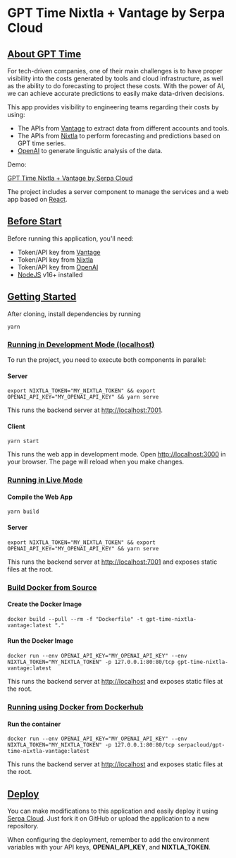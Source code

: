 # GPT Time Nixtla + Vantage by Serpa Cloud

## [About GPT Time](#about)

For tech-driven companies, one of their main challenges is to have proper visibility into the costs generated by tools and cloud infrastructure, as well as the ability to do forecasting to project these costs. With the power of AI, we can achieve accurate predictions to easily make data-driven decisions.

This app provides visibility to engineering teams regarding their costs by using:

- The APIs from [Vantage](https://www.vantage.sh/) to extract data from different accounts and tools.
- The APIs from [Nixtla](https://docs.nixtla.io/) to perform forecasting and predictions based on GPT time series.
- [OpenAI](https://openai.com/) to generate linguistic analysis of the data.

Demo:

[GPT Time Nixtla + Vantage by Serpa Cloud](https://nixtla--nixtla-vantage-webapp--nixtla-web-app.cdn.sierranegra.cloud/)

The project includes a server component to manage the services and a web app based on [React](https://react.dev/).

## [Before Start](#before-start)

Before running this application, you'll need:

- Token/API key from [Vantage](https://www.vantage.sh/)
- Token/API key from [Nixtla](https://docs.nixtla.io/)
- Token/API key from [OpenAI](https://openai.com/)
- [NodeJS](https://nodejs.org/) v16+ installed

## [Getting Started](#getting-started)

After cloning, install dependencies by running

```
yarn
```

### [Running in Development Mode (localhost)](#development-mode)

To run the project, you need to execute both components in parallel:

#### Server

```
export NIXTLA_TOKEN="MY_NIXTLA_TOKEN" && export OPENAI_API_KEY="MY_OPENAI_API_KEY" && yarn serve
```

This runs the backend server at [http://localhost:7001](http://localhost:7001).

#### Client

```
yarn start
```

This runs the web app in development mode. Open [http://localhost:3000](http://localhost:3000) in your browser. The page will reload when you make changes.

### [Running in Live Mode](#live-mode)

#### Compile the Web App

```
yarn build
```

#### Server

```
export NIXTLA_TOKEN="MY_NIXTLA_TOKEN" && export OPENAI_API_KEY="MY_OPENAI_API_KEY" && yarn serve
```

This runs the backend server at [http://localhost:7001](http://localhost:7001) and exposes static files at the root.

### [Build Docker from Source](#docker-from-source)

#### Create the Docker Image

```
docker build --pull --rm -f "Dockerfile" -t gpt-time-nixtla-vantage:latest "."
```

#### Run the Docker Image

```
docker run --env OPENAI_API_KEY="MY_OPENAI_API_KEY" --env NIXTLA_TOKEN="MY_NIXTLA_TOKEN" -p 127.0.0.1:80:80/tcp gpt-time-nixtla-vantage:latest
```

This runs the backend server at [http://localhost](http://localhost) and exposes static files at the root.

### [Running using Docker from Dockerhub](#docker)

#### Run the container

```
docker run --env OPENAI_API_KEY="MY_OPENAI_API_KEY" --env NIXTLA_TOKEN="MY_NIXTLA_TOKEN" -p 127.0.0.1:80:80/tcp serpacloud/gpt-time-nixtla-vantage:latest
```

This runs the backend server at [http://localhost](http://localhost) and exposes static files at the root.

## [Deploy](#deploy)

You can make modifications to this application and easily deploy it using [Serpa Cloud](https://serpa.cloud). Just fork it on GitHub or upload the application to a new repository.

When configuring the deployment, remember to add the environment variables with your API keys, **OPENAI_API_KEY**, and **NIXTLA_TOKEN**.
